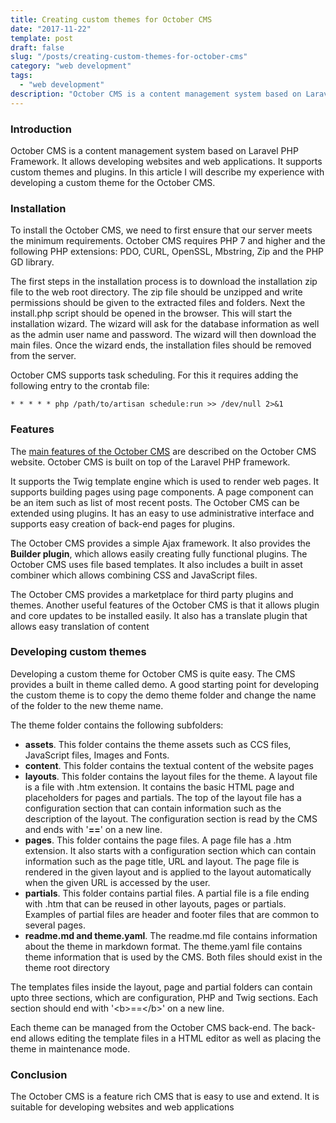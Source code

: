 ```yaml
---
title: Creating custom themes for October CMS
date: "2017-11-22"
template: post
draft: false
slug: "/posts/creating-custom-themes-for-october-cms"
category: "web development"
tags:
  - "web development"
description: "October CMS is a content management system based on Laravel Php Framework. It allows developing websites and web applications. It supports custom themes and plugins. In this article I will describe my experience with developing a custom theme for the October CMS."
---
```


### Introduction
October CMS is a content management system based on Laravel PHP Framework. It allows developing websites and web applications. It supports custom themes and plugins. In this article I will describe my experience with developing a custom theme for the October CMS.

### Installation
To install the October CMS, we need to first ensure that our server meets the minimum requirements. October CMS requires PHP 7 and higher and the following PHP extensions: PDO, CURL, OpenSSL, Mbstring, Zip and the PHP GD library.

The first steps in the installation process is to download the installation zip file to the web root directory. The zip file should be unzipped and write permissions should be given to the extracted files and folders. Next the install.php script should be opened in the browser. This will start the installation wizard. The wizard will ask for the database information as well as the admin user name and password. The wizard will then download the main files. Once the wizard ends, the installation files should be removed from the server.

October CMS supports task scheduling. For this it requires adding the following entry to the crontab file:

```
* * * * * php /path/to/artisan schedule:run >> /dev/null 2>&1
```

### Features
The [main features of the October CMS](https://octobercms.com/features) are described on the October CMS website. October CMS is built on top of the Laravel PHP framework.

It supports the Twig template engine which is used to render web pages. It supports building pages using page components. A page component can be an item such as list of most recent posts. The October CMS can be extended using plugins. It has an easy to use administrative interface and supports easy creation of back-end pages for plugins.

The October CMS provides a simple Ajax framework. It also provides the **Builder plugin**, which allows easily creating fully functional plugins. The October CMS uses file based templates. It also includes a built in asset combiner which allows combining CSS and JavaScript files.

The October CMS provides a marketplace for third party plugins and themes. Another useful features of the October CMS is that it allows plugin and core updates to be installed easily. It also has a translate plugin that allows easy translation of content

### Developing custom themes
Developing a custom theme for October CMS is quite easy. The CMS provides a built in theme called demo. A good starting point for developing the custom theme is to copy the demo theme folder and change the name of the folder to the new theme name.

The theme folder contains the following subfolders:

* **assets**. This folder contains the theme assets such as CCS files, JavaScript files, Images and Fonts.
* **content**. This folder contains the textual content of the website pages
* **layouts**. This folder contains the layout files for the theme. A layout file is a file with .htm extension. It contains the basic HTML page and placeholders for pages and partials. The top of the layout file has a configuration section that can contain information such as the description of the layout. The configuration section is read by the CMS and ends with '**==**' on a new line.
* **pages**. This folder contains the page files. A page file has a .htm extension. It also starts with a configuration section which can contain information such as the page title, URL and layout. The page file is rendered in the given layout and is applied to the layout automatically when the given URL is accessed by the user.
* **partials**. This folder contains partial files. A partial file is a file ending with .htm that can be reused in other layouts, pages or partials. Examples of partial files are header and footer files that are common to several pages.
* **readme.md and theme.yaml**. The readme.md file contains information about the theme in markdown format. The theme.yaml file contains theme information that is used by the CMS. Both files should exist in the theme root directory

The templates files inside the layout, page and partial folders can contain upto three sections, which are configuration, PHP and Twig sections. Each section should end with '&lt;b&gt;==&lt;/b&gt;' on a new line.

Each theme can be managed from the October CMS back-end. The back-end allows editing the template files in a HTML editor as well as placing the theme in maintenance mode.

### Conclusion
The October CMS is a feature rich CMS that is easy to use and extend. It is suitable for developing websites and web applications
